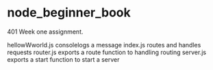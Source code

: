 # node_beginner_book

401 Week one assignment.

hellowWworld.js consolelogs a message
index.js routes and handles requests
router.js exports a route function to handling routing
server.js exports a start function to start a server
